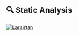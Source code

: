 ## 🔍 Static Analysis

[![Larastan](https://github.com/DennisKainga/test-docker-action/actions/workflows/larastan.yml/badge.svg)](https://github.com/DennisKainga/test-docker-action/actions/workflows/larastan.yml)